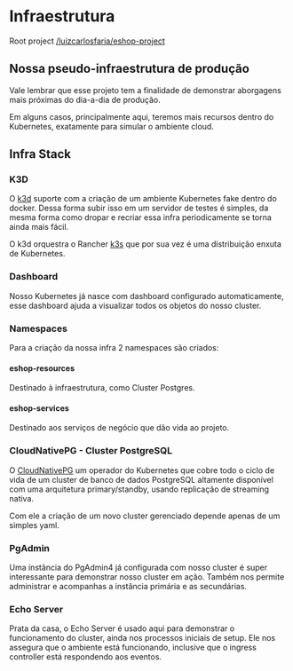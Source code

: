 # Infraestrutura
 
 Root project [/luizcarlosfaria/eshop-project](../../../../luizcarlosfaria/eshop-project)

## Nossa pseudo-infraestrutura de produção

Vale lembrar que esse projeto tem a finalidade de demonstrar aborgagens mais próximas do dia-a-dia de produção.

Em alguns casos, principalmente aqui, teremos mais recursos dentro do Kubernetes, exatamente para simular o ambiente cloud.

## Infra Stack

### K3D

O [k3d](https://k3d.io/) suporte com a criação de um ambiente Kubernetes fake dentro do docker. Dessa forma subir isso em um servidor de testes é simples, da mesma forma como dropar e recriar essa infra periodicamente se torna ainda mais fácil.

O k3d orquestra o Rancher [k3s](https://k3s.io/) que por sua vez é uma distribuição enxuta de Kubernetes.

### Dashboard

Nosso Kubernetes já nasce com dashboard configurado automaticamente, esse dashboard ajuda a visualizar todos os objetos do nosso cluster.


### Namespaces

Para a criação da nossa infra 2 namespaces são criados:

#### eshop-resources

Destinado à infraestrutura, como Cluster Postgres.

#### eshop-services

Destinado aos serviços de negócio que dão vida ao projeto.

### CloudNativePG - Cluster PostgreSQL

O [CloudNativePG](https://cloudnative-pg.io/) um operador do Kubernetes que cobre todo o ciclo de vida de um cluster de banco de dados PostgreSQL altamente disponível com uma arquitetura primary/standby, usando replicação de streaming nativa.

Com ele a criação de um novo cluster gerenciado depende apenas de um simples yaml.

### PgAdmin

Uma instância do PgAdmin4 já configurada com nosso cluster é super interessante para demonstrar nosso cluster em ação. Também nos permite administrar e acompanhas a instância primária e as secundárias.


### Echo Server

Prata da casa, o Echo Server é usado aqui para demonstrar o funcionamento do cluster, ainda nos processos iniciais de setup. Ele nos assegura que o ambiente está funcionando, inclusive que o ingress controller está respondendo aos eventos.